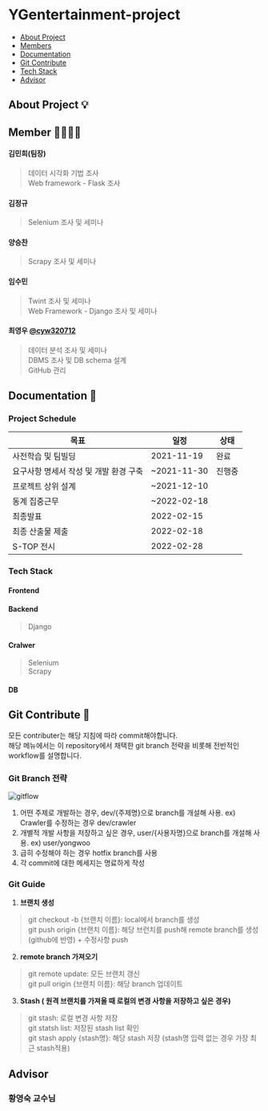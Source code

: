# YGentertainment-project
 * [About Project](#About_Project)
 * [Members](#Members)
 * [Documentation](#Documents)
 * [Git Contribute](#Contribute)
 * [Tech Stack](#Tech_stack)
 * [Advisor](#Advisor)

## <div id = "About_Project">About Project 💡</div>

## <div id = "Members">Member 🙋‍♂️🙋‍♀️</div>
#### 김민희(팀장) []()<br>
> 데이터 시각화 기법 조사<br>
> Web framework - Flask 조사<br>

#### 김정규 []()<br>
> Selenium 조사 및 세미나<br>

#### 양승찬 []()<br>
> Scrapy 조사 및 세미나<br>

#### 임수민 []()<br>
> Twint 조사 및 세미나<br>
> Web Framework - Django 조사 및 세미나<br>

#### 최영우 [@cyw320712](https://github.com/cyw320712)<br>
> 데이터 분석 조사 및 세미나 <br>
> DBMS 조사 및 DB schema 설계 <br>
> GitHub 관리 <br>


## <div id = "Documents">Documentation 📑</div>
### Project Schedule
| 목표                           | 일정                 | 상태 |
|--------------------------------|----------------------|--------|
| 사전학습 및 팀빌딩   | 2021-11-19 | 완료     |
| 요구사항 명세서 작성 및 개발 환경 구축 | ~2021-11-30 | 진행중  |
| 프로젝트 상위 설계 | ~2021-12-10 |      |
| 동계 집중근무 | ~2022-02-18 |      |
| 최종발표 | 2022-02-15 |      |
| 최종 산출물 제출 | 2022-02-18 |      |
| S-TOP 전시 | 2022-02-28 |      |

### Tech Stack
 #### Frontend

 #### Backend
 > Django<br>

 #### Cralwer
 > Selenium<br>
 > Scrapy<br>

 #### DB

## <div id = "Contribute">Git Contribute 🔨</div>
모든 contributer는 해당 지침에 따라 commit해야합니다.<br>
해당 메뉴에서는 이 repository에서 채택한 git branch 전략을 비롯해 전반적인 workflow를 설명합니다.<br>

### Git Branch 전략
![gitflow](https://user-images.githubusercontent.com/42880886/143026038-15362eaf-4c3c-4604-8175-1e665ce0043a.png)
1. 어떤 주제로 개발하는 경우, dev/{주제명}으로 branch를 개설해 사용. ex) Crawler를 수정하는 경우 dev/crawler<br>
2. 개별적 개발 사항을 저장하고 싶은 경우, user/{사용자명}으로 branch를 개설해 사용. ex) user/yongwoo<br>
3. 급히 수정해야 하는 경우 hotfix branch를 사용
4. 각 commit에 대한 메세지는 명료하게 작성

### Git Guide
1. **브랜치 생성**<br>
 > git checkout -b {브랜치 이름}: local에서 branch를 생성<br>
 > git push origin {브랜치 이름}: 해당 브런치를 push해 remote branch를 생성 (github에 반영) + 수정사항 push<br>
2. **remote branch 가져오기**<br>
 > git remote update: 모든 브랜치 갱신<br>
 > git pull origin {브랜치 이름}: 해당 branch 업데이트<br>
3. **Stash ( 원격 브랜치를 가져올 때 로컬의 변경 사항을 저장하고 싶은 경우)**<br>
 > git stash: 로컬 변경 사항 저장<br>
 > git statsh list: 저장된 stash list 확인<br>
 > git stash apply {stash명}: 해당 stash 저장 (stash명 입력 없는 경우 가장 최근 stash적용)<br>

## <div id="Advisor">Advisor</div>
### 황영숙 교수님
 
 
